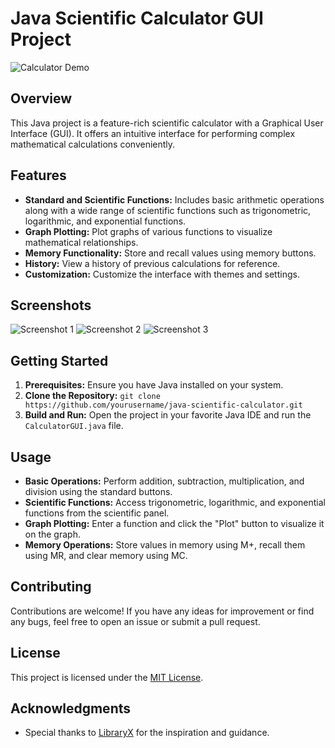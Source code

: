 # Java Scientific Calculator GUI Project

![Calculator Demo](demo.png)

## Overview
This Java project is a feature-rich scientific calculator with a Graphical User Interface (GUI). It offers an intuitive interface for performing complex mathematical calculations conveniently.

## Features
- **Standard and Scientific Functions:** Includes basic arithmetic operations along with a wide range of scientific functions such as trigonometric, logarithmic, and exponential functions.
- **Graph Plotting:** Plot graphs of various functions to visualize mathematical relationships.
- **Memory Functionality:** Store and recall values using memory buttons.
- **History:** View a history of previous calculations for reference.
- **Customization:** Customize the interface with themes and settings.

## Screenshots
![Screenshot 1](screenshots/screenshot1.png)
![Screenshot 2](screenshots/screenshot2.png)
![Screenshot 3](screenshots/screenshot3.png)

## Getting Started
1. **Prerequisites:** Ensure you have Java installed on your system.
2. **Clone the Repository:** `git clone https://github.com/yourusername/java-scientific-calculator.git`
3. **Build and Run:** Open the project in your favorite Java IDE and run the `CalculatorGUI.java` file.

## Usage
- **Basic Operations:** Perform addition, subtraction, multiplication, and division using the standard buttons.
- **Scientific Functions:** Access trigonometric, logarithmic, and exponential functions from the scientific panel.
- **Graph Plotting:** Enter a function and click the "Plot" button to visualize it on the graph.
- **Memory Operations:** Store values in memory using M+, recall them using MR, and clear memory using MC.

## Contributing
Contributions are welcome! If you have any ideas for improvement or find any bugs, feel free to open an issue or submit a pull request.

## License
This project is licensed under the [MIT License](LICENSE).

## Acknowledgments
- Special thanks to [LibraryX](https://github.com/libraryx) for the inspiration and guidance.
